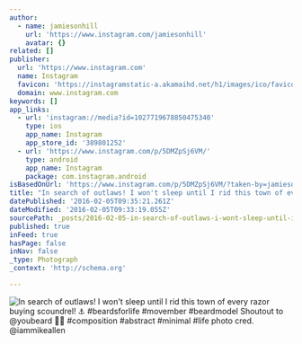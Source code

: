 ```yaml
---
author:
  - name: jamiesonhill
    url: 'https://www.instagram.com/jamiesonhill'
    avatar: {}
related: []
publisher:
  url: 'https://www.instagram.com'
  name: Instagram
  favicon: 'https://instagramstatic-a.akamaihd.net/h1/images/ico/favicon.ico/7cdab0872b15.ico'
  domain: www.instagram.com
keywords: []
app_links:
  - url: 'instagram://media?id=1027719678850475340'
    type: ios
    app_name: Instagram
    app_store_id: '389801252'
  - url: 'https://www.instagram.com/p/5DMZpSj6VM/'
    type: android
    app_name: Instagram
    package: com.instagram.android
isBasedOnUrl: 'https://www.instagram.com/p/5DMZpSj6VM/?taken-by=jamiesonhill'
title: "In search of outlaws! I won't sleep until I rid this town of every razor buying scoundrel! ⚓️ #beardsforlife #movember #beardmodel Shoutout to @youbeard \uD83D\uDCAA\uD83C\uDFFB #composition #abstract #minimal #life photo cred. @iammikeallen"
datePublished: '2016-02-05T09:35:21.261Z'
dateModified: '2016-02-05T09:33:19.055Z'
sourcePath: _posts/2016-02-05-in-search-of-outlaws-i-wont-sleep-until-i-rid-this-town-of.md
published: true
inFeed: true
hasPage: false
inNav: false
_type: Photograph
_context: 'http://schema.org'

---
```

![In search of outlaws&excl; I won't sleep until I rid this town of every razor buying scoundrel&excl; ⚓️ &num;beardsforlife &num;movember &num;beardmodel Shoutout to &commat;youbeard  &num;composition &num;abstract &num;minimal &num;life photo cred&period; &commat;iammikeallen](https://scontent.cdninstagram.com/t51.2885-15/s480x480/e35/10175258_1653182291583013_247237357_n.jpg)